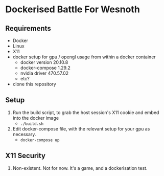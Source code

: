 # Dockerised Battle For Wesnoth

## Requirements

* Docker
* Linux
* X11
* docker setup for gpu / opengl usage from within a docker container
    * docker version 20.10.8
    * docker-compose 1.29.2
    * nvidia driver 470.57.02
    * etc?
* clone this repository

## Setup

1. Run the build script, to grab the host session's X11 cookie and embed into the docker image
    * `./build.sh`
1. Edit docker-compose file, with the relevant setup for your gpu as necessary.
    * `docker-compose up`

## X11 Security

1. Non-existent. Not for now. It's a game, and a dockerisation test.